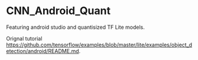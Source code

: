 # CNN_Android_Quant

Featuring android studio and quantisized TF Lite models. 

Orignal tutorial https://github.com/tensorflow/examples/blob/master/lite/examples/object_detection/android/README.md. 
